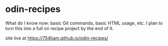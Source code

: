 # odin-recipes

What do I know now: basic Git commands, basic HTML usage, etc.
I plan to turn this into a full on recipe project by the end of it. 

site live at https://754liam.github.io/odin-recipes/
